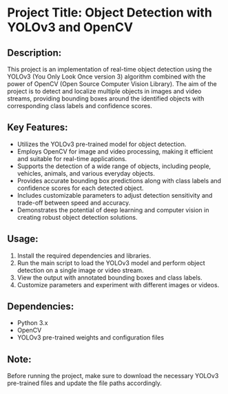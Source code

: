 # Project Title: Object Detection with YOLOv3 and OpenCV

## Description:
This project is an implementation of real-time object detection using the YOLOv3 (You Only Look Once version 3) algorithm combined with the power of OpenCV (Open Source Computer Vision Library). The aim of the project is to detect and localize multiple objects in images and video streams, providing bounding boxes around the identified objects with corresponding class labels and confidence scores.

## Key Features:
- Utilizes the YOLOv3 pre-trained model for object detection.
- Employs OpenCV for image and video processing, making it efficient and suitable for real-time applications.
- Supports the detection of a wide range of objects, including people, vehicles, animals, and various everyday objects.
- Provides accurate bounding box predictions along with class labels and confidence scores for each detected object.
- Includes customizable parameters to adjust detection sensitivity and trade-off between speed and accuracy.
- Demonstrates the potential of deep learning and computer vision in creating robust object detection solutions.

## Usage:
1. Install the required dependencies and libraries.
2. Run the main script to load the YOLOv3 model and perform object detection on a single image or video stream.
3. View the output with annotated bounding boxes and class labels.
4. Customize parameters and experiment with different images or videos.

## Dependencies:
- Python 3.x
- OpenCV
- YOLOv3 pre-trained weights and configuration files

## Note:
Before running the project, make sure to download the necessary YOLOv3 pre-trained files and update the file paths accordingly.
